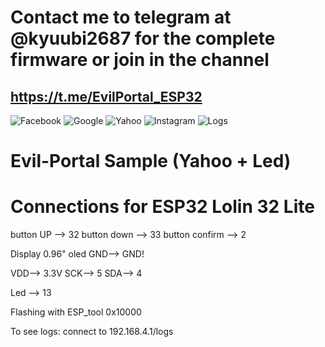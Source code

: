 # Contact me to telegram at @kyuubi2687 for the complete firmware or join in the channel
https://t.me/EvilPortal_ESP32
-----------------------------------------------------------------------

![Facebook](https://github.com/user-attachments/assets/ccd08bc9-26fb-4bd3-99be-906b7b0158f9)
![Google](https://github.com/user-attachments/assets/6c9f47ed-9fde-47f2-a246-095a9ebbc90f)
![Yahoo](https://github.com/user-attachments/assets/c13367f5-d834-45e6-a0f9-62c331bf0842)
![Instagram](https://github.com/user-attachments/assets/6e27c1bc-7ce4-409b-852b-4d56bc54b9f9)
![Logs](https://github.com/user-attachments/assets/fcbd8d81-9e9d-44bc-ab5c-42ccf3d7e001)

# Evil-Portal Sample (Yahoo + Led)

# Connections for ESP32 Lolin 32 Lite

button UP --> 32
button down --> 33
button confirm --> 2

Display 0.96" oled
GND--> GND!

VDD--> 3.3V
SCK--> 5
SDA--> 4

Led --> 13

Flashing with ESP_tool
0x10000

To see logs: connect to 192.168.4.1/logs
